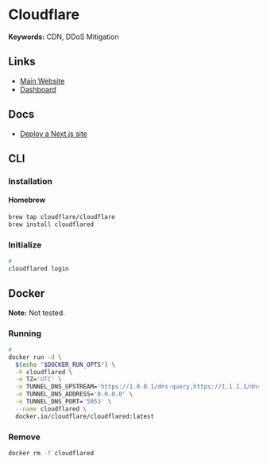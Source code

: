 # Cloudflare

<!--
cf_clearance
-->

<!--
https://blog.turso.tech/create-a-distributed-api-for-your-e-commerce-store-using-cloudflare-and-turso-fa449c932240

https://github.com/mrbbot/miniflare

https://github.com/kubernetes-sigs/external-dns/blob/master/docs/tutorials/cloudflare.md
-->

**Keywords:** CDN, DDoS Mitigation

## Links

- [Main Website](https://cloudflare.com)
- [Dashboard](https://dash.cloudflare.com)

## Docs

- [Deploy a Next.js site](https://developers.cloudflare.com/pages/framework-guides/deploy-a-nextjs-site)

## CLI

### Installation

#### Homebrew

```sh
brew tap cloudflare/cloudflare
brew install cloudflared
```

### Initialize

```sh
#
cloudflared login
```

<!-- ### Usage -->

<!--
https://developers.cloudflare.com/cloudflare-one/tutorials/share-new-site/
-->

<!-- ```sh
#
cloudflared tunnel create <name>
``` -->

## Docker

**Note:** Not tested.

### Running

```sh
#
docker run -d \
  $(echo "$DOCKER_RUN_OPTS") \
  -h cloudflared \
  -e TZ='UTC' \
  -e TUNNEL_DNS_UPSTREAM='https://1.0.0.1/dns-query,https://1.1.1.1/dns-query' \
  -e TUNNEL_DNS_ADDRESS='0.0.0.0' \
  -e TUNNEL_DNS_PORT='5053' \
  --name cloudflared \
  docker.io/cloudflare/cloudflared:latest
```

### Remove

```sh
docker rm -f cloudflared
```
